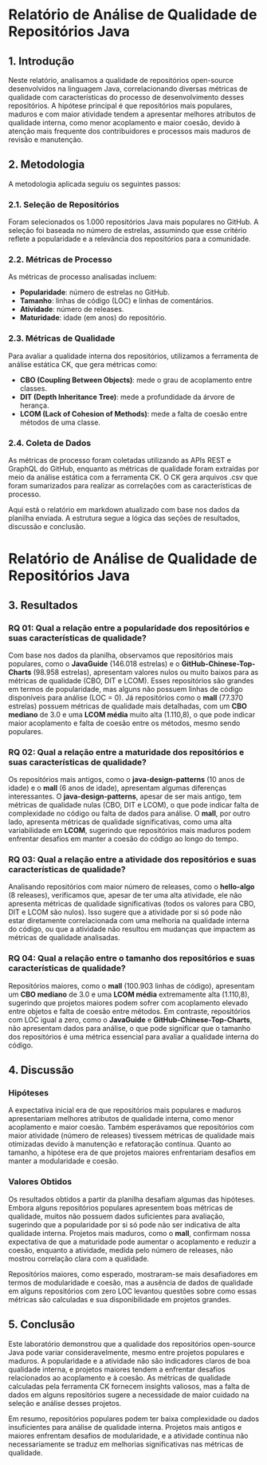 # Relatório de Análise de Qualidade de Repositórios Java

## 1. Introdução

Neste relatório, analisamos a qualidade de repositórios open-source desenvolvidos na linguagem Java, correlacionando diversas métricas de qualidade com características do processo de desenvolvimento desses repositórios. A hipótese principal é que repositórios mais populares, maduros e com maior atividade tendem a apresentar melhores atributos de qualidade interna, como menor acoplamento e maior coesão, devido à atenção mais frequente dos contribuidores e processos mais maduros de revisão e manutenção.

## 2. Metodologia

A metodologia aplicada seguiu os seguintes passos:

### 2.1. Seleção de Repositórios
Foram selecionados os 1.000 repositórios Java mais populares no GitHub. A seleção foi baseada no número de estrelas, assumindo que esse critério reflete a popularidade e a relevância dos repositórios para a comunidade.

### 2.2. Métricas de Processo
As métricas de processo analisadas incluem:
- **Popularidade**: número de estrelas no GitHub.
- **Tamanho**: linhas de código (LOC) e linhas de comentários.
- **Atividade**: número de releases.
- **Maturidade**: idade (em anos) do repositório.

### 2.3. Métricas de Qualidade
Para avaliar a qualidade interna dos repositórios, utilizamos a ferramenta de análise estática CK, que gera métricas como:
- **CBO (Coupling Between Objects)**: mede o grau de acoplamento entre classes.
- **DIT (Depth Inheritance Tree)**: mede a profundidade da árvore de herança.
- **LCOM (Lack of Cohesion of Methods)**: mede a falta de coesão entre métodos de uma classe.

### 2.4. Coleta de Dados
As métricas de processo foram coletadas utilizando as APIs REST e GraphQL do GitHub, enquanto as métricas de qualidade foram extraídas por meio da análise estática com a ferramenta CK. O CK gera arquivos .csv que foram sumarizados para realizar as correlações com as características de processo.

Aqui está o relatório em markdown atualizado com base nos dados da planilha enviada. A estrutura segue a lógica das seções de resultados, discussão e conclusão.

# Relatório de Análise de Qualidade de Repositórios Java

## 3. Resultados

### RQ 01: Qual a relação entre a popularidade dos repositórios e suas características de qualidade?

Com base nos dados da planilha, observamos que repositórios mais populares, como o **JavaGuide** (146.018 estrelas) e o **GitHub-Chinese-Top-Charts** (98.958 estrelas), apresentam valores nulos ou muito baixos para as métricas de qualidade (CBO, DIT e LCOM). Esses repositórios são grandes em termos de popularidade, mas alguns não possuem linhas de código disponíveis para análise (LOC = 0). Já repositórios como o **mall** (77.370 estrelas) possuem métricas de qualidade mais detalhadas, com um **CBO mediano** de 3.0 e uma **LCOM média** muito alta (1.110,8), o que pode indicar maior acoplamento e falta de coesão entre os métodos, mesmo sendo populares.

### RQ 02: Qual a relação entre a maturidade dos repositórios e suas características de qualidade?

Os repositórios mais antigos, como o **java-design-patterns** (10 anos de idade) e o **mall** (6 anos de idade), apresentam algumas diferenças interessantes. O **java-design-patterns**, apesar de ser mais antigo, tem métricas de qualidade nulas (CBO, DIT e LCOM), o que pode indicar falta de complexidade no código ou falta de dados para análise. O **mall**, por outro lado, apresenta métricas de qualidade significativas, como uma alta variabilidade em **LCOM**, sugerindo que repositórios mais maduros podem enfrentar desafios em manter a coesão do código ao longo do tempo.

### RQ 03: Qual a relação entre a atividade dos repositórios e suas características de qualidade?

Analisando repositórios com maior número de releases, como o **hello-algo** (8 releases), verificamos que, apesar de ter uma alta atividade, ele não apresenta métricas de qualidade significativas (todos os valores para CBO, DIT e LCOM são nulos). Isso sugere que a atividade por si só pode não estar diretamente correlacionada com uma melhoria na qualidade interna do código, ou que a atividade não resultou em mudanças que impactem as métricas de qualidade analisadas.

### RQ 04: Qual a relação entre o tamanho dos repositórios e suas características de qualidade?

Repositórios maiores, como o **mall** (100.903 linhas de código), apresentam um **CBO mediano** de 3.0 e uma **LCOM média** extremamente alta (1.110,8), sugerindo que projetos maiores podem sofrer com acoplamento elevado entre objetos e falta de coesão entre métodos. Em contraste, repositórios com LOC igual a zero, como o **JavaGuide** e **GitHub-Chinese-Top-Charts**, não apresentam dados para análise, o que pode significar que o tamanho dos repositórios é uma métrica essencial para avaliar a qualidade interna do código.

## 4. Discussão

### Hipóteses

A expectativa inicial era de que repositórios mais populares e maduros apresentariam melhores atributos de qualidade interna, como menor acoplamento e maior coesão. Também esperávamos que repositórios com maior atividade (número de releases) tivessem métricas de qualidade mais otimizadas devido à manutenção e refatoração contínua. Quanto ao tamanho, a hipótese era de que projetos maiores enfrentariam desafios em manter a modularidade e coesão.

### Valores Obtidos

Os resultados obtidos a partir da planilha desafiam algumas das hipóteses. Embora alguns repositórios populares apresentem boas métricas de qualidade, muitos não possuem dados suficientes para avaliação, sugerindo que a popularidade por si só pode não ser indicativa de alta qualidade interna. Projetos mais maduros, como o **mall**, confirmam nossa expectativa de que a maturidade pode aumentar o acoplamento e reduzir a coesão, enquanto a atividade, medida pelo número de releases, não mostrou correlação clara com a qualidade.

Repositórios maiores, como esperado, mostraram-se mais desafiadores em termos de modularidade e coesão, mas a ausência de dados de qualidade em alguns repositórios com zero LOC levantou questões sobre como essas métricas são calculadas e sua disponibilidade em projetos grandes.

## 5. Conclusão

Este laboratório demonstrou que a qualidade dos repositórios open-source Java pode variar consideravelmente, mesmo entre projetos populares e maduros. A popularidade e a atividade não são indicadores claros de boa qualidade interna, e projetos maiores tendem a enfrentar desafios relacionados ao acoplamento e à coesão. As métricas de qualidade calculadas pela ferramenta CK fornecem insights valiosos, mas a falta de dados em alguns repositórios sugere a necessidade de maior cuidado na seleção e análise desses projetos.

Em resumo, repositórios populares podem ter baixa complexidade ou dados insuficientes para análise de qualidade interna. Projetos mais antigos e maiores enfrentam desafios de modularidade, e a atividade contínua não necessariamente se traduz em melhorias significativas nas métricas de qualidade.